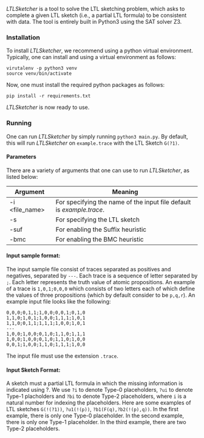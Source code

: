 
*LTLSketcher* is a tool to solve the LTL sketching problem, which asks to complete a given LTL sketch (i.e., a partial LTL formula) to be consistent with data.
The tool is entirely built in Python3 using the SAT solver Z3.


### Installation
To install *LTLSketcher*, we recommend using a python virtual environment.
Typically, one can install and using a virtual environment as follows:
```
virutalenv -p python3 venv
source venv/bin/activate
```
Now, one must install the required python packages as follows:
```
pip install -r requirements.txt
```
*LTLSketcher* is now ready to use.

### Running
One can run *LTLSketcher* by simply running `python3 main.py`.
By default, this will run *LTLSketcher* on `example.trace` with the LTL Sketch `G(?1)`.  

#### Parameters
There are a variety of arguments that one can use to run *LTLSketcher*, as listed below:

|Argument        |Meaning
|----------------|------------------------------
|-i <file_name>| For specifying the name of the input file default is *example.trace*.
|-s <sketch>| For specifying the LTL sketch
|-suf | For enabling the Suffix heuristic
|-bmc | For enabling the BMC heuristic

#### Input sample format:
The input sample file consist of traces separated as positives and negatives, separated by `---`.
Each trace is a sequence of letter separated by `;`. Each letter represents the truth value of atomic propositions.
An example of a trace is `1,0,1;0,0,0` which consists of two letters each of which define the values of three propositions (which by default consider to be `p,q,r`). An example input file looks like the following:
```
0,0,0;0,1,1;1,0,0;0,0,1;0,1,0
1,1,0;1,0,1;1,0,0;1,1,1;1,0,1
1,1,0;0,1,1;1,1,1;1,0,0;1,0,1
---
1,0,0;1,0,0;0,1,0;1,1,0;1,1,1
1,0,0;1,0,0;0,1,0;1,1,0;1,0,0
0,0,1;1,0,0;1,1,0;1,1,1;1,0,0
```
The input file must use the extension `.trace`.

#### Input Sketch Format:
A sketch must a partial LTL formula in which the missing information is indicated using ?.
We use `?i` to denote Type-0 placeholders, `?ui` to denote Type-1 placholders and `?bi` to denote Type-2 placeholders, where `i` is a natural number for indexing the placeholders. 
Here are some examples of LTL sketches `G(!(?1))`, `?u1(!(p))`, `?b1(F(q),?b2(!(p),q))`.
In the first example, there is only one Type-0 placeholder.
In the second example, there is only one Type-1 placeholder.
In the third example, there are two Type-2 placeholders.



